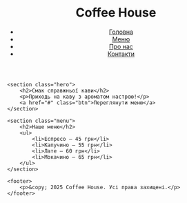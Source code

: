 <!DOCTYPE html>
<html lang="uk">
<head>
    <meta charset="UTF-8">
    <meta name="viewport" content="width=device-width, initial-scale=1.0">
    <title>Coffee House</title>
    <link rel="stylesheet" href="style.css">
</head>
<body>
    <header>
        <h1>Coffee House</h1>
        <nav>
            <ul>
                <li><a href="#">Головна</a></li>
                <li><a href="#">Меню</a></li>
                <li><a href="#">Про нас</a></li>
                <li><a href="#">Контакти</a></li>
            </ul>
        </nav>
    </header>

    <section class="hero">
        <h2>Смак справжньої кави</h2>
        <p>Приходь на каву з ароматом настрою!</p>
        <a href="#" class="btn">Переглянути меню</a>
    </section>

    <section class="menu">
        <h2>Наше меню</h2>
        <ul>
            <li>Еспресо — 45 грн</li>
            <li>Капучино — 55 грн</li>
            <li>Лате — 60 грн</li>
            <li>Мокачино — 65 грн</li>
        </ul>
    </section>

    <footer>
        <p>&copy; 2025 Coffee House. Усі права захищені.</p>
    </footer>
</body>
</html>
